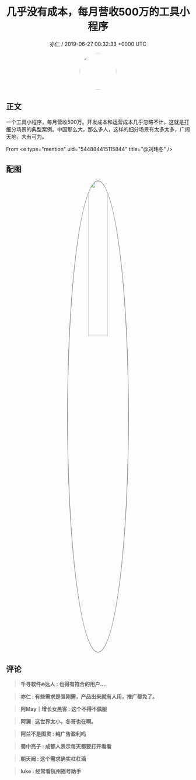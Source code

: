 <h1 align="center">几乎没有成本，每月营收500万的工具小程序</h1>
<p align="center">
    <a>亦仁 / 2019-06-27 00:32:33 &#43;0000 UTC</a>
</p>

<div align="center">
    <img src="https://images.zsxq.com/Fn3NQqCN8nuGF86yZPXSbEsl0mb3?e=1590940799&amp;token=kIxbL07-8jAj8w1n4s9zv64FuZZNEATmlU_Vm6zD:pfbNc8W3hS0oYG_hyXXh_rHMHuc=" width="100" height="100" style="border:1px solid;border-radius:50%; color:#ffffff"/>
</div>

## 正文

<div>
一个工具小程序，每月营收500万。开发成本和运营成本几乎忽略不计。这就是打细分场景的典型案例。中国那么大，那么多人，这样的细分场景有太多太多，广阔天地，大有可为。

From &lt;e type=&#34;mention&#34; uid=&#34;544884415115844&#34; title=&#34;@刘玮冬&#34; /&gt;
</div>

## 配图
<div class="image" align="center">

<img src="https://images.zsxq.com/FuhJh5uiqBpDGMVcYC7Rb7scg43I?imageMogr2/auto-orient/thumbnail/800x/format/jpg/blur/1x0/quality/75&amp;e=1590940799&amp;token=kIxbL07-8jAj8w1n4s9zv64FuZZNEATmlU_Vm6zD:D6grNxR-vjPIp-plx6Pcg6vVZgw=" width="33%" height="33%" style="border:1px solid;border-radius:50%; color:#3c3f41"/>

</div>

## 评论

<div align="left">
<div>

<blockquote >
<span> <strong>千寻软件🔥达人 : 也得有符合的用户.... </strong></span>
</blockquote>

<blockquote >
<span> <strong>亦仁 : 有些需求是强刚需，产品出来就有人用，推广都免了。 </strong></span>
</blockquote>

<blockquote >
<span> <strong>阿May｜增长女黑客 : 这个不得不佩服 </strong></span>
</blockquote>

<blockquote >
<span> <strong>阿澜 : 这世界太小，冬哥也在啊。 </strong></span>
</blockquote>

<blockquote >
<span> <strong>阿兰不是图灵 : 纯广告盈利吗 </strong></span>
</blockquote>

<blockquote >
<span> <strong>蜀中亮子 : 成都人表示每天都要打开看看 </strong></span>
</blockquote>

<blockquote >
<span> <strong>朝天阙 : 这个需求确实杠杠滴 </strong></span>
</blockquote>

<blockquote >
<span> <strong>luke : 经常看杭州摇号助手 </strong></span>
</blockquote>

</div>
</div>